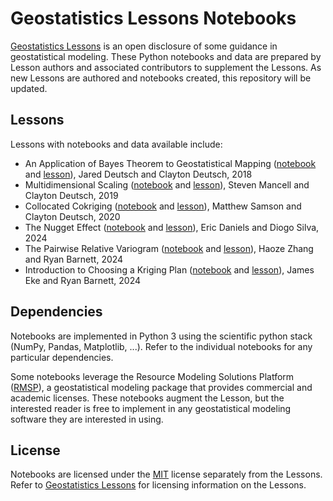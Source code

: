 # Geostatistics Lessons Notebooks

[Geostatistics Lessons](http://geostatisticslessons.com/) is an open disclosure of some guidance in geostatistical modeling. These Python notebooks and data are prepared by Lesson authors and associated contributors to supplement the Lessons. As new Lessons are authored and notebooks created, this repository will be updated.

## Lessons

Lessons with notebooks and data available include:

* An Application of Bayes Theorem to Geostatistical Mapping ([notebook](notebooks/bayesmapping/bayesmapping.ipynb) and [lesson](http://geostatisticslessons.com/lessons/bayesmapping)), Jared Deutsch and Clayton Deutsch, 2018
* Multidimensional Scaling ([notebook](notebooks/mds/mds.ipynb) and [lesson](http://geostatisticslessons.com/lessons/mds)), Steven Mancell and Clayton Deutsch, 2019
* Collocated Cokriging ([notebook](notebooks/collocatedcokriging/collocatedcokriging.ipynb) and [lesson](http://geostatisticslessons.com/lessons/collocatedcokriging)), Matthew Samson and Clayton Deutsch, 2020
* The Nugget Effect ([notebook](notebooks/nuggeteffect/nuggeteffect.ipynb) and [lesson](http://geostatisticslessons.com/lessons/nuggeteffect)), Eric Daniels and Diogo Silva, 2024
* The Pairwise Relative Variogram ([notebook](notebooks/pairwiserelative/pairwiserelative.ipynb) and [lesson](http://geostatisticslessons.com/lessons/pairwiserelative)), Haoze Zhang and Ryan Barnett, 2024
* Introduction to Choosing a Kriging Plan ([notebook](notebooks/introkrigingplan/introkrigingplan.ipynb) and [lesson](http://geostatisticslessons.com/lessons/introkrigingplan)), James Eke and Ryan Barnett, 2024

## Dependencies

Notebooks are implemented in Python 3 using the scientific python stack (NumPy, Pandas, Matplotlib, ...). Refer to the individual notebooks for any particular dependencies.

Some notebooks leverage the Resource Modeling Solutions Platform ([RMSP](https://resourcemodelingsolutions.com/rmsp)), a geostatistical modeling package that provides commercial and academic licenses. These notebooks augment the Lesson, but the interested reader is free to implement in any geostatistical modeling software they are interested in using.

## License

Notebooks are licensed under the [MIT](LICENSE) license separately from the Lessons. Refer to [Geostatistics Lessons](http://geostatisticslessons.com/) for licensing information on the Lessons.
